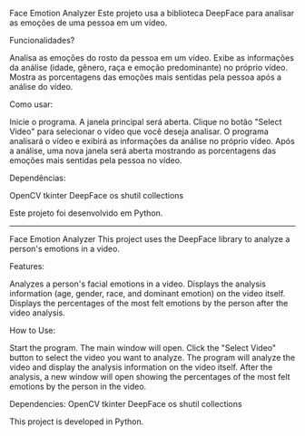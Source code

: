 Face Emotion Analyzer
Este projeto usa a biblioteca DeepFace para analisar as emoções de uma pessoa em um vídeo.

Funcionalidades?

Analisa as emoções do rosto da pessoa em um vídeo.
Exibe as informações da análise (idade, gênero, raça e emoção predominante) no próprio vídeo.
Mostra as porcentagens das emoções mais sentidas pela pessoa após a análise do vídeo.

Como usar:

Inicie o programa. A janela principal será aberta.
Clique no botão "Select Video" para selecionar o vídeo que você deseja analisar.
O programa analisará o vídeo e exibirá as informações da análise no próprio vídeo.
Após a análise, uma nova janela será aberta mostrando as porcentagens das emoções mais sentidas pela pessoa no vídeo.

Dependências:

OpenCV
tkinter
DeepFace
os
shutil
collections

Este projeto foi desenvolvido em Python.

----------------------------------------

Face Emotion Analyzer
This project uses the DeepFace library to analyze a person's emotions in a video.

Features:

Analyzes a person's facial emotions in a video.
Displays the analysis information (age, gender, race, and dominant emotion) on the video itself.
Displays the percentages of the most felt emotions by the person after the video analysis.

How to Use:

Start the program. The main window will open.
Click the "Select Video" button to select the video you want to analyze.
The program will analyze the video and display the analysis information on the video itself.
After the analysis, a new window will open showing the percentages of the most felt emotions by the person in the video.

Dependencies:
OpenCV
tkinter
DeepFace
os
shutil
collections

This project is developed in Python.
